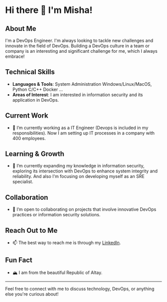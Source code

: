 # Hi there 🌲 I'm Misha! 

## About Me
I'm a DevOps Engineer. I'm always looking to tackle new challenges and innovate in the field of DevOps. Building a DevOps culture in a team or company is an interesting and significant challenge for me, which I always embrace!

## Technical Skills
- **Languages & Tools**: System Administration Windows/Linux/MacOS, Python C/C++ Docker ...
- **Areas of Interest**: I am interested in information security and its application in DevOps.

## Current Work
- 🔭 I’m currently working as a IT Engineer (Devops is included in my responsibilities). Now I am setting up IT processes in a company with 400 employees.

## Learning & Growth
- 🌱 I’m currently expanding my knowledge in information security, exploring its intersection with DevOps to enhance system integrity and reliability. And also I'm focusing on developing myself as an SRE specialist.

## Collaboration
- 🎎 I’m open to collaborating on projects that involve innovative DevOps practices or information security solutions.

## Reach Out to Me
- 📫 The best way to reach me is through my [LinkedIn](https://www.linkedin.com/in/mikhail-chepkin/).

## Fun Fact
- 🏔️ I am from the beautiful Republic of Altay.
---

Feel free to connect with me to discuss technology, DevOps, or anything else you're curious about!
